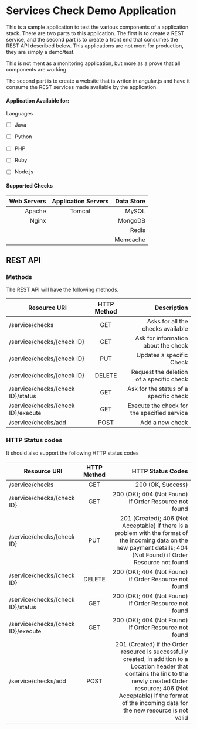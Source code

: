  Services Check Demo Application
=================================

This is a sample application to test the various components of a application stack.  There
are two parts to this application. The first is to create a REST service, and the
second part is to create a front end that consumes the REST API described below.
This applications are not ment for production, they are simply a demo/test.

This is not ment as a monitoring application, but more as a prove that all
components are working.

The second part is to create a website that is writen in angular.js and have it
consume the REST services made available by the application.

#### Application Available for:
Languages
  * [ ] Java
  * [ ] Python
  * [ ] PHP
  * [ ] Ruby
  * [ ] Node.js



#### Supported Checks
|  Web Servers  | Application Servers  | Data Store |
|--------------:|:--------------------:|----------:|
|  Apache | Tomcat  |  MySQL   |
|  Nginx  |         |  MongoDB |
|         |         |  Redis   |
|         |         |  Memcache|



## REST API



### Methods

The REST API will have the following methods.

| Resource URI | HTTP Method | Description |
|--------------|:------------:|------------:|
|/service/checks | GET        | Asks for all the checks available |
|/service/checks/{check ID} | GET | Ask for information about the check |
|/service/checks/{check ID} | PUT | Updates a specific Check  |
|/service/checks/{check ID} | DELETE | Request the deletion of a specific check |
|/service/checks/{check ID}/status | GET |Ask for the status of a specific check |
|/service/checks/{check ID}/execute | GET |Execute the check for the specified service |
|/service/checks/add   | POST | Add a new check  |




### HTTP Status codes
It should also support the following HTTP status codes

| Resource URI | HTTP Method | HTTP Status Codes |
|--------------|:------------:|------------:|
|/service/checks | GET        | 200 (OK, Success) |
|/service/checks/{check ID} | GET | 200 (OK); 404 (Not Found) if Order Resource not found |
|/service/checks/{check ID} | PUT | 201 (Created); 406 (Not Acceptable) if there is a problem with the format of the incoming data on the new payment details; 404 (Not Found) if Order Resource not found |
|/service/checks/{check ID} | DELETE | 200 (OK); 404 (Not Found) if Order Resource not found |
|/service/checks/{check ID}/status | GET | 200 (OK); 404 (Not Found) if Order Resource not found |
|/service/checks/{check ID}/execute | GET | 200 (OK); 404 (Not Found) if Order Resource not found |
|/service/checks/add   | POST | 201 (Created) if the Order resource is successfully created, in addition to a Location header that contains the link to the newly created Order resource; 406 (Not Acceptable) if the format of the incoming data for the new resource is not valid|
